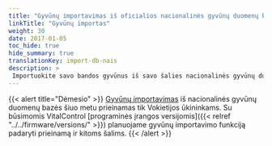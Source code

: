 ```yaml
---
title: "Gyvūnų importavimas iš oficialios nacionalinės gyvūnų duomenų bazės"
linkTitle: "Gyvūnų importas"
weight: 30
date: 2017-01-05
toc_hide: true
hide_summary: true
translationKey: import-db-nais
description: >
 Importuokite savo bandos gyvūnus iš savo šalies nacionalinės gyvūnų duomenų bazės į VitalControl.
---
```

{{< alert title="Dėmesio" >}}
[Gyvūnų importavimas](/docs/data-link/hi-tier/tierimport/) iš nacionalinės gyvūnų duomenų bazės šiuo metu prieinamas tik Vokietijos ūkininkams. Su būsimomis VitalControl [programinės įrangos versijomis]({{< relref "../../firmware/versions/" >}}) planuojame gyvūnų importavimo funkciją padaryti prieinamą ir kitoms šalims.
{{< /alert >}}
